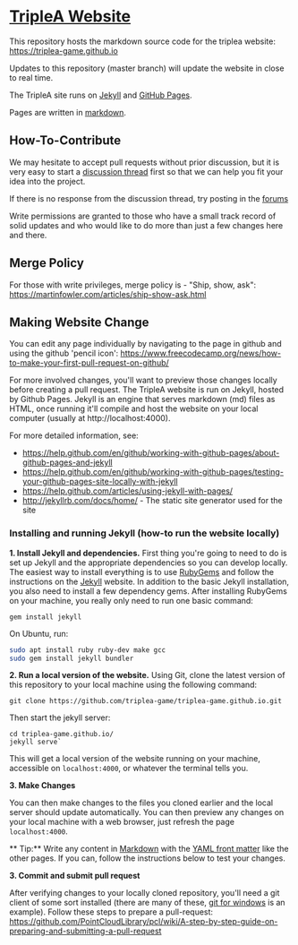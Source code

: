 # [TripleA Website](httpis://triplea-game.github.io/)

This repository hosts the markdown source code for the triplea website: <https://triplea-game.github.io>

Updates to this repository (master branch) will update the website in close to real time.


The TripleA site runs on [Jekyll](http://jekyllrb.com/) 
and [GitHub Pages](https://pages.github.com/). 

Pages are written in [markdown](https://github.com/adam-p/markdown-here/wiki/Markdown-Cheatsheet).


## How-To-Contribute 

We may hesitate to accept pull requests without prior discussion, but it is very easy
to start a [discussion thread](https://github.com/triplea-game/triplea-game.github.io/discussions)
first so that we can help you fit your idea into the project.

If there is no response from the discussion thread, try posting in the [forums](https://forums.triplea-game.org/)

Write permissions are granted to those who have a small track record of solid updates and who would like
to do more than just a few changes here and there.

## Merge Policy

For those with write privileges, merge policy is - "Ship, show, ask": <https://martinfowler.com/articles/ship-show-ask.html>

## Making Website Change

You can edit any page individually by navigating to the page in
github and using the github 'pencil icon': 
<https://www.freecodecamp.org/news/how-to-make-your-first-pull-request-on-github/>

For more involved changes, you'll want to preview those changes
locally before creating a pull request.  The TripleA website is
run on Jekyll, hosted by Github Pages. Jekyll is an engine that
serves markdown (md) files as HTML, once running it'll compile
and host the website on your local computer (usually at http://localhost:4000).

For more detailed information, see:
- <https://help.github.com/en/github/working-with-github-pages/about-github-pages-and-jekyll>
- <https://help.github.com/en/github/working-with-github-pages/testing-your-github-pages-site-locally-with-jekyll>
- <https://help.github.com/articles/using-jekyll-with-pages/>
- <http://jekyllrb.com/docs/home/> - The static site generator used for the site


### Installing and running Jekyll (how-to run the website locally)

**1. Install Jekyll and dependencies.** First thing you're going to need to do is set up
Jekyll and the appropriate dependencies so you can develop locally. The easiest way to
install everything is to use [RubyGems](https://rubygems.org/pages/download) and follow
the instructions on the [Jekyll](http://jekyllrb.com/docs/installation/) website. In addition
to the basic Jekyll installation, you also need to install a few dependency gems.
After installing RubyGems on your machine, you really only need to run one basic command:

`gem install jekyll`


On Ubuntu, run:
```bash
sudo apt install ruby ruby-dev make gcc
sudo gem install jekyll bundler
```

**2. Run a local version of the website.** Using Git, clone the latest version of this repository
to your local machine using the following command:

`git clone https://github.com/triplea-game/triplea-game.github.io.git`

Then start the jekyll server:

```
cd triplea-game.github.io/
jekyll serve`
```

This will get a local version of the website running on your machine, accessible
on `localhost:4000`, or whatever the terminal tells you. 

**3. Make Changes**

You can then make changes to the files you cloned earlier and the local server
should update automatically. You can then preview any changes on your local machine
with a web browser, just refresh the page `localhost:4000`.

** Tip:** Write any content in [Markdown](https://daringfireball.net/projects/markdown/)
with the [YAML front matter](http://jekyllrb.com/docs/frontmatter/) like the other pages.
If you can, follow the instructions below to test your changes.

**3. Commit and submit pull request**

After verifying changes to your locally cloned repository, you'll need a git client of
some sort installed (there are many of these, [git for windows](https://gitforwindows.org/) is an example).
Follow these steps to prepare a pull-request: 
<https://github.com/PointCloudLibrary/pcl/wiki/A-step-by-step-guide-on-preparing-and-submitting-a-pull-request>

